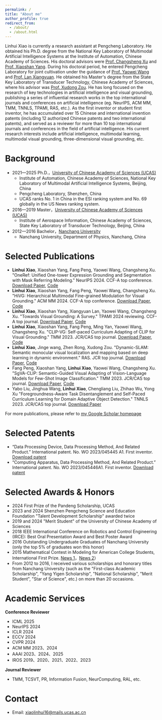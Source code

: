 ```yaml
---
permalink: /
title: "About me"
author_profile: true
redirect_from: 
  - /about/
  - /about.html
---
```



Linhui Xiao is currently a research assistant at Pengcheng Laboratory. He obtained his Ph.D. degree from the National Key Laboratory of Multimodal Artificial Intelligence Systems at the Institute of Automation, Chinese Academy of Sciences. His doctoral advisors were [Prof. Changsheng Xu](https://scholar.google.com.hk/citations?user=hI9NRDkAAAAJ&hl=zh-CN) and [Prof. Xiaoshan Yang](https://yangxs.ac.cn/home). During his doctoral period, he entered Pengcheng Laboratory for joint cultivation under the guidance of [Prof. Yaowei Wang](https://scholar.google.com.hk/citations?user=o_DllmIAAAAJ&hl=zh-CN) and [Prof. Lan Xiangyuan](https://scholar.google.com.hk/citations?user=c3iwWRcAAAAJ&hl=zh-CN). He obtained his Master's degree from the State Key Laboratory of Transducer Technology, Chinese Academy of Sciences, where his advisor was [Prof. Xudong Zou](https://scholar.google.com.hk/citations?user=Fku_O9IAAAAJ&hl=zh-CN). He has long focused on the research of key technologies in artificial intelligence and visual grounding, publishing a series of influential research works in the top international journals and conferences on artificial intelligence (eg. NeurIPS, ACM MM, TMM, TNNLS, TPAMI, RAS, etc.). As the first inventor or student first inventor, he has accumulated over 15 Chinese and international invention patents (including 12 authorized Chinese patents and two international patents), and served as a reviewer for more than 10 top international journals and conferences in the field of artificial intelligence. His current research interests include artificial intelligence, multimodal learning, multimodal visual grounding, three-dimensional visual grounding, etc.


Background
======
* 2021—2025  Ph.D.，[University of Chinese Academy of Sciences (UCAS)](https://www.ucas.edu.cn/)
  * Institute of Automation, Chinese Academy of Sciences, National Key Laboratory of Multimodal Artificial Intelligence Systems, Beijing, China
  * Pengcheng Laboratory, Shenzhen, China
  * UCAS ranks No. 1 in China in the ESI ranking system and No. 69 globally in the US News ranking system.
* 2016—2019  Master，[University of Chinese Academy of Sciences (UCAS)](https://www.ucas.edu.cn/)
  * Institute of Aerospace Information, Chinese Academy of Sciences, State Key Laboratory of Transducer Technology, Beijing, China
* 2012—2016  Bachelor，[Nanchang University](https://www.ncu.edu.cn/)
  * Nanchang University, Department of Physics, Nanchang, China


Selected Publications
======
* **Linhui Xiao**, Xiaoshan Yang, Fang Peng, Yaowei Wang, Changsheng Xu. "OneRef: Unified One-tower Expression Grounding and Segmentation with Mask Referring Modeling." NeurIPS 2024. CCF-A top conference. [Download Paper](https://openreview.net/pdf?id=siPdcro6uD), [Code](https://github.com/linhuixiao/OneRef)
* **Linhui Xiao**, Xiaoshan Yang, Fang Peng, Yaowei Wang, Changsheng Xu. "HiVG: Hierarchical Multimodal Fine-grained Modulation for Visual Grounding." ACM MM 2024. CCF-A top conference. [Download Paper](https://dl.acm.org/doi/pdf/10.1145/3664647.3681071), [Code](https://github.com/linhuixiao/HiVG)
* **Linhui Xiao**, Xiaoshan Yang, Xiangyuan Lan, Yaowei Wang, Changsheng Xu. "Towards Visual Grounding: A Survey." TPAMI 2024 reviewing. CCF-A top journal. [Download Paper](https://arxiv.org/pdf/2412.20206), [Code](https://github.com/linhuixiao/Awesome-Visual-Grounding)
* **Linhui Xiao**, Xiaoshan Yang, Fang Peng, Ming Yan, Yaowei Wang, Changsheng Xu. "CLIP-VG: Self-paced Curriculum Adapting of CLIP for Visual Grounding." TMM 2023. JCR/CAS top journal. [Download Paper](https://arxiv.org/pdf/2305.08685), [Code](https://github.com/linhuixiao/CLIP-VG)
* **Linhui Xiao**, Jinge wang, Zhen Rong, Xudong Zou. "Dynamic-SLAM: Semantic monocular visual localization and mapping based on deep learning in dynamic environment." RAS. JCR top journal. [Download Paper](https://www.researchgate.net/profile/Linhui-Xiao/publication/332149941_Dynamic-SLAM_Semantic_monocular_visual_localization_and_mapping_based_on_deep_learning_in_dynamic_environment/links/6013f1fa45851517ef22eb7d/Dynamic-SLAM-Semantic-monocular-visual-localization-and-mapping-based-on-deep-learning-in-dynamic-environment.pdf), [Code](https://github.com/linhuixiao/Dynamic-SLAM)
* Fang Peng, Xiaoshan Yang, **Linhui Xiao**, Yaowei Wang, Changsheng Xu. "SgVA-CLIP: Semantic-Guided Visual Adapting of Vision-Language Models for Few-Shot Image Classification." TMM 2023. JCR/CAS top journal. [Download Paper](https://arxiv.org/pdf/2211.16191), [Code](https://github.com/FannierPeng/SgVA-CLIP)
* Yabo Liu, Jinghua Wang, **Linhui Xiao**, Chengliang Liu, Zhihao Wu, Yong Xu "Foregroundness-Aware Task Disentanglement and Self-Paced Curriculum Learning for Domain Adaptive Object Detection." TNNLS 2023. JCR/CAS top journal. [Download Paper](https://ieeexplore.ieee.org/abstract/document/10329584)

For more publications, please refer to [my Google Scholar homepage](https://scholar.google.com.hk/citations?user=4rTE4ogAAAAJ&hl=zh-CN&oi=ao)


Selected Patents
======
* “Data Processing Device, Data Processing Method, And Related Product.” International patent. No. WO 2023/045445 A1. First inventor. [Download patent](https://patents.google.com/patent/WO2023045445A1/en?oq=WO2023045445A1)
* “Computing Apparatus, Data Processing Method, And Related Product.” International patent. No. WO 2023/045446A1. First inventor. [Download patent](https://patents.google.com/patent/WO2023045446A1/en?oq=WO2023045446A1)

  
Selected Awards & Honors
======
* 2024 First Prize of the Pandeng Scholarship, UCAS
* 2023 and 2024 Shenzhen Pengcheng Science and Education Foundation "Talent Development Scholarship" awarded twice
* 2019 and 2024 "Merit Student" of the University of Chinese Academy of Sciences
* 2018 IEEE International Conference on Robotics and Control Engineering (IRCE): Best Oral Presentation Award and Best Poster Award
* 2016 Outstanding Undergraduate Graduates of Nanchang University (only the top 5% of graduates won this honor)
* 2015 Mathematical Contest in Modeling for American College Students, International First Prize. [News 1](https://jwc.ncu.edu.cn/xwdt/20485.htm)，[News 2](http://m.ncu.edu.cn/ndyw/9951640e58f24ea59a6427e50aa2eaa3.htm)）
* From 2012 to 2016, I received various scholarships and honorary titles from Nanchang University (such as the "First-class Academic Scholarship", "Yang Yigen Scholarship", "National Scholarship", "Merit Student", "Star of Science", etc.) on more than 20 occasions.


Academic Services
======

**Conference Reviewer**

* ICML 2025
* NeurIPS 2024
* ICLR 2024
* ECCV 2024
* CVPR 2024
* ACM MM 2023、2024
* AAAI 2023、2024、2025
* IROS 2019、2020、2021、2022、2023

**Journal Reviewer**
 
* TMM, TCSVT, PR, Information Fusion, NeurComputing, RAL, etc.

Contact
======
* Email: [xiaolinhui16@mails.ucas.ac.cn](xiaolinhui16@mails.ucas.ac.cn)

